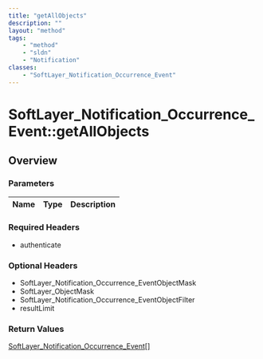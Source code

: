 ```yaml
---
title: "getAllObjects"
description: ""
layout: "method"
tags:
    - "method"
    - "sldn"
    - "Notification"
classes:
    - "SoftLayer_Notification_Occurrence_Event"
---
```

# SoftLayer_Notification_Occurrence_Event::getAllObjects
## Overview 


### Parameters 
|Name | Type | Description |
| --- | --- | --- |


### Required Headers
* authenticate

### Optional Headers
* SoftLayer_Notification_Occurrence_EventObjectMask
* SoftLayer_ObjectMask
* SoftLayer_Notification_Occurrence_EventObjectFilter
* resultLimit

### Return Values
<a href='/reference/datatypes/SoftLayer_Notification_Occurrence_Event'>SoftLayer_Notification_Occurrence_Event[] </a>

